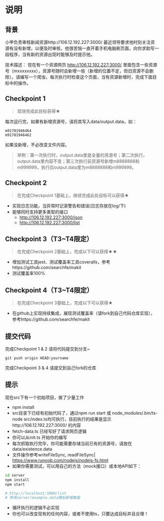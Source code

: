 # 说明

## 背景

小甲负责审核新闻资源http://106.12.192.227:3000/
最近领导要求他时刻关注资源有没有新增，以便及时审核，他很苦恼一直开着手机电脑刷页面，向你求助写一段程序，当有新的资源出现时能够及时提示他。

技术描述：
现在有一个资源网页
http://106.12.192.227:3000/
里面包含一些资源号（mxxxxxxxx），资源号随时会新增一些（新增的位置不定，但旧资源不会删除）。请编写一个爬虫，每次执行时检查这个页面，当有资源新增时，完成下面目标中的操作。



## Checkpoint 1

> 现场完成此目标获得★

每次运行完，如果有新增资源号，请将其写入data/output.data，如：

```
m91781946464
m91781946462
```
如果没新增，不必改变文件内容。

> 举例：第一次执行时，output.data里是全量的资源号；第二次执行，output.data里内容不变；第三次执行前资源号新增m8888888和m999999，执行后output.data里为m8888888和m999999。

## Checkpoint 2

> 在完成Checkpoint 1基础上，继续完成此处目标可以获得★

* 实现日志功能，当异常时记录警告和错误(日志存放在log/下)
* 能够同时支持更多类型的接口
  * http://106.12.192.227:3000/json
  * http://106.12.192.227:3000/list

## Checkpoint 3（T3~T4限定）

> 在完成Checkpoint 2基础上，完成以下可以获得★★

* 增加测试工具jest、测试覆盖率工具coveralls，参考https://github.com/searchfe/makit
* 测试覆盖率100%


## Checkpoint 4（T3~T4限定）

> 在完成Checkpoint 3基础上，完成以下可以获得★

* 在github上实现持续集成，展现测试覆盖率（请fork到自己代码仓库实现），参考https://github.com/searchfe/makit

## 提交代码

完成Checkpoint 1 & 2 请将代码提交到分支~

```
git push origin HEAD:yourname
```

完成Checkpoint 3 & 4 请提交到自己fork的仓库

## 提示

现在src下有一个初始项目，做了少量工作

* npm install
* src目录下已经有初始代码了，通过npm run start 或 node_modules/.bin/ts-node src/index.ts均可执行，目前执行的结果是显示http://106.12.192.227:3000/
的内容
* fetch-data.ts 已经写好了请求网页逻辑
* 你可以从init.ts 开始你的编写
* 每次抓取执行完毕，你可能需要存储当前已有的资源号，请放在data/existence.data
* 文件操作参考writeFileSync, readFileSync| https://www.runoob.com/nodejs/nodejs-fs.html
* 如果你需要测试，可以用自己的方法（mock接口）或本地API如下：
```bash
cd server
npm install
npm start

# http://localhost:3000/list
# 修改server/example.data模拟新增数据
```

* 循环执行的逻辑不必实现
* 你也可以改变现有的任何内容，或者不使用ts，只要达成目标并且合理！

